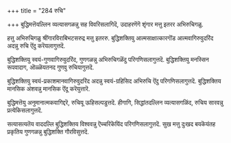 +++
title = "284 रुचि"

+++
बुद्धिमत्तॆयल्लिन व्यत्यासगळन्नु सह विवरिसलागिदॆ, उदाहरणॆगॆ शृंगार मत्तु इतरर अभिरुचिगळु.

हत्तु अभिरुचिगळु श्रींगारविराबिभटसरुद्र मत्तु इतररु. बुद्धिशक्तियु आत्मसाक्षात्कारगॊंड आत्मवागिरुवुदरिंद अदन्नु रुचि ऎंदु करॆयलागुत्तदॆ.

बुद्धिशक्तियु स्वयं-गुणवागिरुवुदरिंद, गुणगळन्नु अभिरुचिगळॆंदु परिगणिसलागुत्तदॆ. बुद्धिशक्तियु मनस्सिन रूपवादाग, ऒळ्ळॆयतनद गुणवु रुचियागुत्तदॆ.

बुद्धिशक्तियु स्वयं-प्रकाशमानवागिरुवुदरिंद अदन्नु स्वयं-ग्रहिसिद अभिरुचि ऎंदु परिगणिसलागुत्तदॆ. बुद्धिशक्तिय मानसिक अंशवन्नु मानसिक ऎंदू करॆयुत्तारॆ.

बुद्धिमत्तॆयु अनुमानात्मकवागिद्दरॆ, रुचियू ऊहिसल्पडुत्तदॆ. हीगागि, सिद्धांतदल्लिन व्यत्यासगळिंद, रुचिय सारवन्नु प्रत्येकिसलागुत्तदॆ.

सत्यासत्यतॆय वाददल्लि बुद्धिशक्तिय विश्ववन्नु ऎच्चरिकॆयिंद परिगणिसलागुत्तदॆ. सुख मत्तु दुःखद बयकॆयंतह प्रकृतिय गुणगळन्नु बुद्धिशक्ति गौरविसुत्तदॆ.

